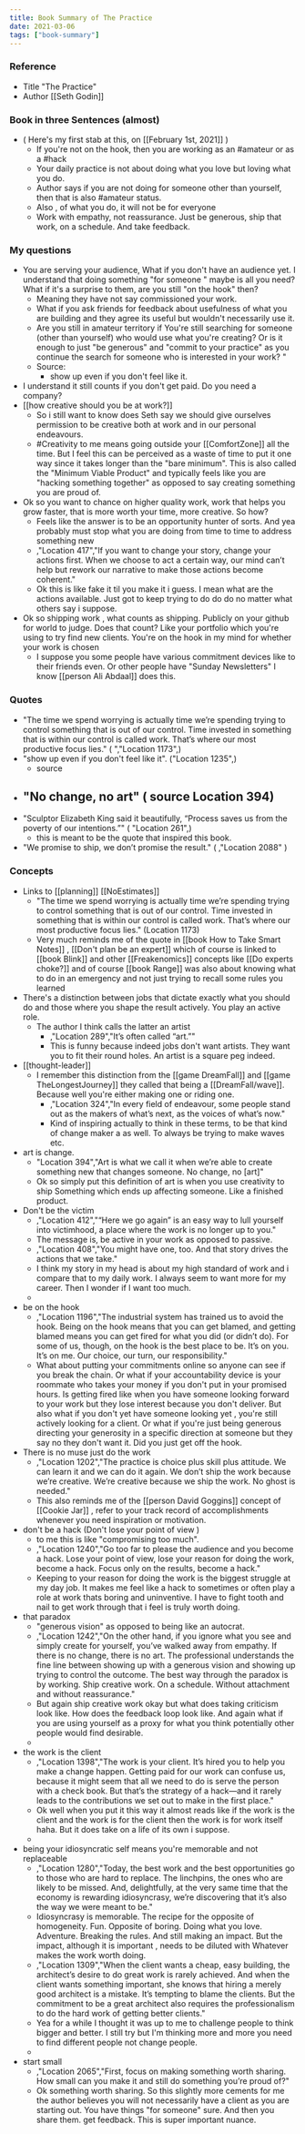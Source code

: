 ```yaml
---
title: Book Summary of The Practice
date: 2021-03-06
tags: ["book-summary"]
---
```


### Reference
* Title "The Practice"
* Author [[Seth Godin]]

### Book in three Sentences (almost)
* ( Here's my first stab at this, on  [[February 1st, 2021]] )
    * If you're not on the hook, then you are working as an #amateur or as a #hack
    * Your daily practice is not about doing what you love but loving what you do.
    * Author says if you are not doing for someone other than yourself, then that is also #amateur status.
    * Also , of what you do, it will not be for everyone
    * Work with empathy, not  reassurance. Just be generous, ship that work, on a schedule. And take feedback.

### My questions
* You are serving your audience, What if you don't have an audience yet. I understand that doing something "for someone " maybe is all you need? What if it's a surprise to them, are you still "on the hook" then?
    * Meaning they have not say commissioned your work.
    * What if you ask friends for feedback about usefulness of what you are building and they agree its useful but wouldn't necessarily use it.
    * Are you still in amateur territory if You're still searching for someone (other than yourself) who would use what you're creating? Or is it enough to just "be generous" and "commit to your practice" as you continue the search for someone who is interested in your work? "
    * Source:
        * show up even if you don't feel like it.
*  I understand it still counts if you don't get paid. Do you need a company?  
* [[how creative should you be at work?]]
    * So i still want to know does Seth say we should give ourselves permission to be creative both at work and in our personal endeavours.
    * #Creativity to me means going outside your [[ComfortZone]] all the time. But I feel this can be perceived as a waste of time to put it one way since it takes longer than the "bare minimum". This is also called the "Minimum Viable Product" and typically feels like you are "hacking something together" as opposed to say creating something you are proud of.
* Ok so you want to chance on higher quality work, work that helps you grow faster, that is more worth your time, more creative. So how?
    * Feels like the answer is to be an opportunity hunter of sorts. And yea probably must stop what you are doing from time to time to address something new
    * ,"Location 417","If you want to change your story, change your actions first. When we choose to act a certain way, our mind can’t help but rework our narrative to make those actions become coherent."
    * Ok this is like fake it til you make it i guess. I mean what are the actions available. Just got to keep trying to do do do no matter what others say i suppose.
* Ok so shipping work , what counts as shipping. Publicly on your github for world to judge. Does that count? Like your portfolio which you're using to try find new clients. You're on the hook in my mind for whether your work is chosen
    * I suppose you some people have various commitment devices like to their friends even. Or other people have "Sunday Newsletters" I know [[person Ali Abdaal]] does this.

### Quotes
* "The time we spend worrying is actually time we’re spending trying to control something that is out of our control. Time invested in something that is within our control is called work. That’s where our most productive focus lies."  ( ","Location 1173",)
* "show up even if you don't feel like it".  ("Location 1235",)
    * source
* "No change, no art"  ( source Location 394)
    -
* "Sculptor Elizabeth King said it beautifully, “Process saves us from the poverty of our intentions.”" ( "Location 261",)
    * this is meant to be the quote that inspired this book.
* "We promise to ship, we don’t promise the result."  ( ,"Location 2088" )

### Concepts
* Links to [[planning]] [[NoEstimates]]
    * "The time we spend worrying is actually time we’re spending trying to control something that is out of our control. Time invested in something that is within our control is called work. That’s where our most productive focus lies."  (Location 1173)
    * Very much reminds me of the quote in [[book How to Take Smart Notes]] , [[Don't plan be an expert]] which of course is linked to [[book Blink]] and other [[Freakenomics]] concepts like [[Do experts choke?]] and of course [[book Range]] was also about knowing what to do in an emergency and not just trying to recall some rules you learned
* There's a distinction between jobs that dictate exactly what you should do and  those where you shape the result actively. You play an active role.
    * The author I think calls the latter an artist
        * ,"Location 289","It’s often called “art.”"
        * This is funny because indeed jobs don't want artists. They want you to fit their round holes. An artist is a square peg indeed.
* [[thought-leader]]
    * I remember this distinction from the [[game DreamFall]] and [[game TheLongestJourney]] they called that being a [[DreamFall/wave]]. Because well you're either making one or riding one.
        * ,"Location 324","In every field of endeavour, some people stand out as the makers of what’s next, as the voices of what’s now."
        * Kind of inspiring actually to think in these terms, to be that kind of change maker a as well. To always be trying to make waves etc.
* art is change.
    * "Location 394","Art is what we call it when we’re able to create something new that changes someone. No change, no [art]"
    * Ok so simply put this definition of art is when you use creativity to ship Something which ends up affecting someone. Like a finished product.
* Don't be the victim
    * ,"Location 412","“Here we go again” is an easy way to lull yourself into victimhood, a place where the work is no longer up to you."
    * The message is, be active in your work as opposed to passive.
    * ,"Location 408","You might have one, too. And that story drives the actions that we take."
    * I think my story in my head is about my high standard of work and i compare that to my daily work. I always seem to want more for my career. Then I wonder if I want too much.
    -
* be on the hook
    * ,"Location 1196","The industrial system has trained us to avoid the hook. Being on the hook means that you can get blamed, and getting blamed means you can get fired for what you did (or didn’t do). For some of us, though, on the hook is the best place to be. It’s on you. It’s on me. Our choice, our turn, our responsibility."
    * What about putting your commitments online so anyone can see if you break the chain. Or what if your accountability device is your roommate who takes your money if you don't put in your promised hours. Is getting fired like when you have someone looking forward to your work but they lose interest because you don't deliver. But also what if you don't yet have someone looking yet , you're still actively looking for a client. Or what if you're just being generous directing your generosity in a specific direction at someone but they say no they don't want it. Did you just get off the hook.
* There is no muse just do the work
    * ,"Location 1202","The practice is choice plus skill plus attitude. We can learn it and we can do it again. We don’t ship the work because we’re creative. We’re creative because we ship the work. No ghost is needed."
    * This also reminds me of the [[person David Goggins]] concept of [[Cookie Jar]] , refer to your track record of accomplishments whenever you need inspiration or motivation.
* don't be a hack  (Don't lose your point of view )
    * to me this is like "compromising too much".
    * ,"Location 1240","Go too far to please the audience and you become a hack. Lose your point of view, lose your reason for doing the work, become a hack. Focus only on the results, become a hack."
    * Keeping to your reason for doing the work is the biggest struggle at my day job. It makes me feel like a hack to sometimes or often play a role at work thats boring and uninventive. I have to fight tooth and nail to get work through that i feel is truly worth doing.
* that paradox
    * "generous vision" as opposed to being like an autocrat.
    * ,"Location 1242","On the other hand, if you ignore what you see and simply create for yourself, you’ve walked away from empathy. If there is no change, there is no art. The professional understands the fine line between showing up with a generous vision and showing up trying to control the outcome. The best way through the paradox is by working. Ship creative work. On a schedule. Without attachment and without reassurance."
    * But again ship creative work okay but what does taking criticism look like. How does the feedback loop look like. And again what if you are using yourself as a proxy for what you think potentially other people would find desirable.
    -
* the work is the client
    * ,"Location 1398","The work is your client. It’s hired you to help you make a change happen. Getting paid for our work can confuse us, because it might seem that all we need to do is serve the person with a check book. But that’s the strategy of a hack—and it rarely leads to the contributions we set out to make in the first place."
    * Ok well when you put it this way it almost reads like if the work is the client and the work is for the client then the work is for work itself haha. But it does take on a life of its own i suppose.
    -
* being your idiosyncratic self means you're memorable and not replaceable
    * ,"Location 1280","Today, the best work and the best opportunities go to those who are hard to replace. The linchpins, the ones who are likely to be missed. And, delightfully, at the very same time that the economy is rewarding idiosyncrasy, we’re discovering that it’s also the way we were meant to be."
    * Idiosyncrasy is memorable. The recipe for the opposite of homogeneity. Fun. Opposite of boring. Doing what you love. Adventure. Breaking the rules. And still making an impact. But the impact, although it is important , needs to be diluted with Whatever makes the work worth doing.
    * ,"Location 1309","When the client wants a cheap, easy building, the architect’s desire to do great work is rarely achieved. And when the client wants something important, she knows that hiring a merely good architect is a mistake. It’s tempting to blame the clients. But the commitment to be a great architect also requires the professionalism to do the hard work of getting better clients."
    * Yea for a  while I thought it was up to me to challenge people to think bigger and better. I still try but I'm thinking more and more you need to find different people not change people.
    -
* start small
    * ,"Location 2065","First, focus on making something worth sharing. How small can you make it and still do something you’re proud of?"
    * Ok something worth sharing. So this slightly more cements for me the author believes you will not necessarily have a client as you are starting out. You have things "for someone" sure. And then you share them.  get feedback. This is super important nuance.

